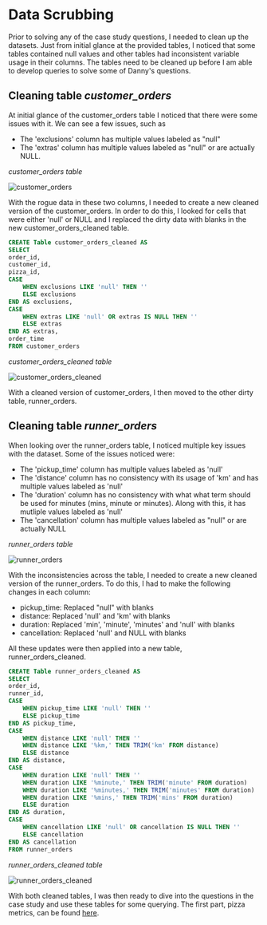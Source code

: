 # Data Scrubbing
Prior to solving any of the case study questions, I needed to clean up the datasets. Just from initial glance at the provided tables, I noticed that some tables contained null values and other tables had inconsistent variable usage in their columns. The tables need to be cleaned up before I am able to develop queries to solve some of Danny's questions.

## Cleaning table *customer_orders*
At initial glance of the customer_orders table I noticed that there were some issues with it. We can see a few issues, such as

- The 'exclusions' column has multiple values labeled as "null"
- The 'extras'  column has multiple values labeled as "null" or are actually NULL.

*customer_orders table*

![customer_orders](https://github.com/NihalSidhu/Data-with-Danny-SQL-Challenge/assets/111151666/2b42cb09-925d-4d6d-a819-ea727da1a93b)

With the rogue data in these two columns, I needed to create a new cleaned version of the customer_orders. In order to do this, I looked for cells that were either 'null' or NULL and I replaced the dirty data with blanks in the new customer_orders_cleaned table. 

````sql
CREATE Table customer_orders_cleaned AS
SELECT 
order_id, 
customer_id,
pizza_id,
CASE 
	WHEN exclusions LIKE 'null' THEN ''
	ELSE exclusions
END AS exclusions,
CASE 
	WHEN extras LIKE 'null' OR extras IS NULL THEN ''
	ELSE extras
END AS extras,
order_time
FROM customer_orders
````

*customer_orders_cleaned table*

![customer_orders_cleaned](https://github.com/NihalSidhu/Data-with-Danny-SQL-Challenge/assets/111151666/ad39e96c-feb9-4cf9-8579-017a80a86966)

With a cleaned version of customer_orders, I then moved to the other dirty table, runner_orders.

## Cleaning table *runner_orders* 
When looking over the runner_orders table, I noticed multiple key issues with the dataset. Some of the issues noticed were:

- The 'pickup_time' column has multiple values labeled as 'null'
- The 'distance' column has no consistency with its usage of 'km' and has multiple values labeled as 'null'
- The 'duration' column has no consistency with what what term should be used for minutes (mins, minute or minutes). Along with this, it has mutliple values labeled as 'null'
- The 'cancellation' column has multiple values labeled as "null" or are actually NULL

*runner_orders table*

![runner_orders](https://github.com/NihalSidhu/Data-with-Danny-SQL-Challenge/assets/111151666/2bd210a9-b6b8-4c46-9806-9d6229b2e006)

With the inconsistencies across the table, I needed to create a new cleaned version of the runner_orders. To do this, I had to make the following changes in each column:
- pickup_time: Replaced "null" with blanks
- distance:  Replaced 'null' and 'km' with blanks
- duration: Replaced 'min', 'minute', 'minutes' and 'null' with blanks
- cancellation: Replaced 'null' and NULL with blanks
  
All these updates were then applied into a new table, runner_orders_cleaned.

````sql
CREATE Table runner_orders_cleaned AS
SELECT 
order_id, 
runner_id,
CASE 
	WHEN pickup_time LIKE 'null' THEN ''
	ELSE pickup_time
END AS pickup_time,
CASE 
	WHEN distance LIKE 'null' THEN ''
	WHEN distance LIKE '%km,' THEN TRIM('km' FROM distance)
	ELSE distance
END AS distance,
CASE 
	WHEN duration LIKE 'null' THEN ''
	WHEN duration LIKE '%minute,' THEN TRIM('minute' FROM duration)
	WHEN duration LIKE '%minutes,' THEN TRIM('minutes' FROM duration)
	WHEN duration LIKE '%mins,' THEN TRIM('mins' FROM duration)
	ELSE duration
END AS duration,
CASE 
	WHEN cancellation LIKE 'null' OR cancellation IS NULL THEN ''
	ELSE cancellation
END AS cancellation
FROM runner_orders
````

*runner_orders_cleaned table*

![runner_orders_cleaned](https://github.com/NihalSidhu/Data-with-Danny-SQL-Challenge/assets/111151666/d162d7d3-49f4-4d2b-a542-346f8c4e31eb)

With both cleaned tables, I was then ready to dive into the questions in the case study and use these tables for some querying. The first part, pizza metrics, can be found [here](https://github.com/NihalSidhu/Data-with-Danny-SQL-Challenge/blob/main/Pizza%20Runner/A.%20Pizza%20Metrics.md).
